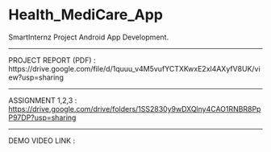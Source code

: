 # Health_MediCare_App
SmartInternz Project Android App Development.
<hr>
PROJECT REPORT (PDF) : https://drive.google.com/file/d/1quuu_v4M5vufYCTXKwxE2xl4AXyfV8UK/view?usp=sharing
<hr>

ASSIGNMENT 1,2,3 : https://drive.google.com/drive/folders/1SS2830y9wDXQlny4CAO1RNBR8PpP97DP?usp=sharing
<hr>

DEMO VIDEO LINK :
